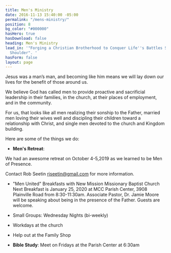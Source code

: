```yaml
---
title: Men's Ministry
date: 2016-11-13 15:40:00 -05:00
permalink: "/mens-ministry/"
position: 8
bg_color: "#000000"
hasHero: true
hasDownload: false
heading: Men's Ministry
lead_in: '"Forging a Christian Brotherhood to Conquer Life''s Battles Shoulder to
  Shoulder". '
hasForm: false
layout: page
---
```


Jesus was a man’s man, and becoming like him means we will lay down our lives for the benefit of those around us.

We believe God has called men to provide proactive and sacrificial leadership in their families, in the church, at their places of employment, and in the community.

For us, that looks like all men realizing their sonship to the Father, married men loving their wives well and discipling their children toward a relationship with Christ, and single men devoted to the church and Kingdom building.

Here are some of the things we do:

* **Men's Retreat**: 

We had an awesome retreat on October 4-5,2019 as we learned to be Men of Presence.

Contact Rob Seetin rjseetin@gmail.com for more information.

* "Men United" Breakfasts with New Mission Missionary Baptist Church
Next Breakfast is January 25, 2020 at MCC Parish Center, 3908 Plainville Road from 8:30-11:30am. Associate Pastor, Dr. Jamie Moore will be speaking about being in the presence of the Father. Guests are welcome.

* Small Groups: Wednesday Nights (bi-weekly)

* Workdays at the church 

* Help out at the Family Shop

* **Bible Study**: Meet on Fridays at the Parish Center at 6:30am
  